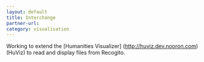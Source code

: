```yaml
---
layout: default
title: Interchange
partner-url:
category: visualisation
---
```


Working to extend the [Humanities Visualizer] (http://huviz.dev.nooron.com) (HuViz) to read and display files from Recogito.
